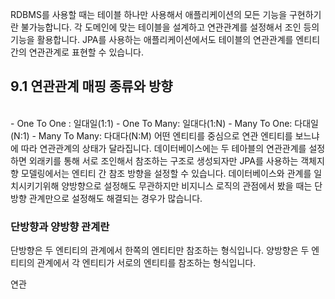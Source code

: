 RDBMS를 사용할 때는 테이블 하나만 사용해서 애플리케이션의 모든 기능을 구현하기란 불가능합니다. 각 도메인에 맞는 테이블을 설계하고 연관관계를 설정해서 조인 등의 기능을 활용합니다. JPA를 사용하는 애플리케이션에서도 테이블의 연관관계를 엔티티 간의 연관관계로 표현할 수 있습니다.

## 9.1 연관관계 매핑 종류와 방향 ##
<br>
- One To One : 일대일(1:1)
- One To Many: 일대다(1:N)
- Many To One: 다대일(N:1)
- Many To Many: 다대다(N:M)
어떤 엔티티를 중심으로 연관 엔티티를 보느냐에 따라 연관관계의 상태가 달라집니다. 데이터베이스에는 두 테아블의 연관관계를 설정하면 외래키를 통해 서로 조인해서 참조하는 구조로 생성되자만 JPA를 사용하는 객체지향 모델링에서는 엔티티 간 참조 방향을 설정할 수 있습니다. 데이터베이스와 관계를 일치시키기위해 양방향으로 설정해도 무관하지만 비지니스 로직의 관점에서 봤을 때는 단방향 관계만으로 설정해도 해결되는 경우가 많습니다.

<h3>단방향과 양방향 관계란</h3>
단방향은 두 엔티티의 관계에서 한쪽의 엔티티만 참조하는 형식입니다.
양방향은 두 엔티티의 관계에서 각 엔티티가 서로의 엔티티를 참조하는 형식입니다.

연관
